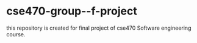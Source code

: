 cse470-group--f-project
=======================

this repository is created for final project of cse470 Software engineering course.
